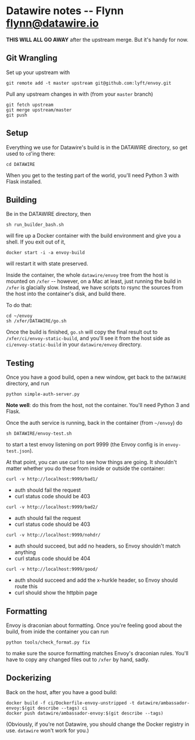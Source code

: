 # Datawire notes -- Flynn <flynn@datawire.io>

**THIS WILL ALL GO AWAY** after the upstream merge. But it's handy for now.

## Git Wrangling

Set up your upstream with

```git remote add -t master upstream git@github.com:lyft/envoy.git```

Pull any upstream changes in with (from your `master` branch)

```
git fetch upstream
git merge upstream/master
git push
```

## Setup

Everything we use for Datawire's build is in the DATAWIRE directory, so get used to `cd`'ing there:

```cd DATAWIRE```

When you get to the testing part of the world, you'll need Python 3 with Flask installed.

## Building

Be in the DATAWIRE directory, then

```sh run_builder_bash.sh```

will fire up a Docker container with the build environment and give you a shell. If you exit out of it,

```docker start -i -a envoy-build```

will restart it with state preserved.

Inside the container, the whole `datawire/envoy` tree from the host is mounted on `/xfer` -- however, on a Mac at least, just running the build in `/xfer` is glacially slow. Instead, we have scripts to rsync the sources from the host into the container's disk, and build there. 

To do that:

```
cd ~/envoy
sh /xfer/DATAWIRE/go.sh
```

Once the build is finished, `go.sh` will copy the final result out to `/xfer/ci/envoy-static-build`, and you'll see it from the host side as `ci/envoy-static-build` in your `datawire/envoy` directory.

## Testing

Once you have a good build, open a new window, get back to the `DATAWiRE` directory, and run

```python simple-auth-server.py```

**Note well**: do this from the host, not the container. You'll need Python 3 and Flask.

Once the auth service is running, back in the container (from `~/envoy`) do

```sh DATAWIRE/envoy-test.sh```

to start a test envoy listening on port 9999 (the Envoy config is in `envoy-test.json`).

At that point, you can use curl to see how things are going. It shouldn't matter whether you do these from inside or outside the container:

```curl -v http://localhost:9999/bad1/```
- auth should fail the request
- curl status code should be 403

```curl -v http://localhost:9999/bad2/```
- auth should fail the request
- curl status code should be 403

```curl -v http://localhost:9999/nohdr/```
- auth should succeed, but add no headers, so Envoy shouldn't match anything
- curl status code should be 404

```curl -v http://localhost:9999/good/```
- auth should succeed and add the x-hurkle header, so Envoy should route this
- curl should show the httpbin page

## Formatting

Envoy is draconian about formatting. Once you're feeling good about the build, from inide the container you can run

```python tools/check_format.py fix```

to make sure the source formatting matches Envoy's draconian rules. You'll have to copy any changed files out to `/xfer` by hand, sadly.

## Dockerizing

Back on the host, after you have a good build:

```
docker build -f ci/Dockerfile-envoy-unstripped -t datawire/ambassador-envoy:$(git describe --tags) ci
docker push datawire/ambassador-envoy:$(git describe --tags)
```

(Obviously, if you're not Datawire, you should change the Docker registry in use. `datawire` won't work for you.)

